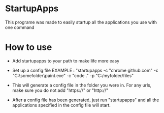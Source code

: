 # StartupApps
This programe was made to easily startup all the applications you use with one command

# How to use

- Add startupapps to your path to make life more easy

- Set up a config file EXAMPLE : "startupapps -c "chrome github.com" -c "C:\somefolder\paint.exe" -c "code ." -p "C:/myfolder/files"

- This will generate a config file in the folder you were in. For any urls, make sure you do not add "https://" or "http://"

- After a config file has been generated, just run "startupapps" and all the applications specified in the config file will start.
